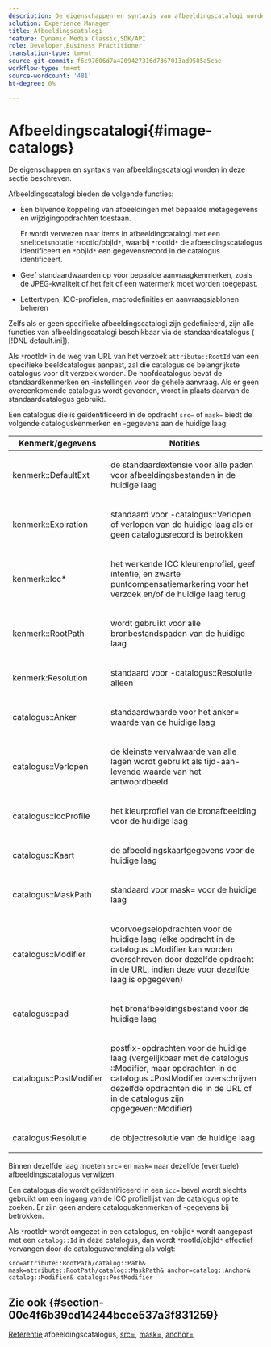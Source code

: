 ```yaml
---
description: De eigenschappen en syntaxis van afbeeldingscatalogi worden in deze sectie beschreven.
solution: Experience Manager
title: Afbeeldingscatalogi
feature: Dynamic Media Classic,SDK/API
role: Developer,Business Practitioner
translation-type: tm+mt
source-git-commit: f6c97606d7a4209427316d7367013ad9585a5cae
workflow-type: tm+mt
source-wordcount: '481'
ht-degree: 0%

---
```



# Afbeeldingscatalogi{#image-catalogs}

De eigenschappen en syntaxis van afbeeldingscatalogi worden in deze sectie beschreven.

Afbeeldingscatalogi bieden de volgende functies:

* Een blijvende koppeling van afbeeldingen met bepaalde metagegevens en wijzigingopdrachten toestaan.

   Er wordt verwezen naar items in afbeeldingcatalogi met een sneltoetsnotatie `*`rootId/objId`*`, waarbij `*`rootId`*` de afbeeldingscatalogus identificeert en `*`objId`*` een gegevensrecord in de catalogus identificeert.
* Geef standaardwaarden op voor bepaalde aanvraagkenmerken, zoals de JPEG-kwaliteit of het feit of een watermerk moet worden toegepast.
* Lettertypen, ICC-profielen, macrodefinities en aanvraagsjablonen beheren

Zelfs als er geen specifieke afbeeldingscatalogi zijn gedefinieerd, zijn alle functies van afbeeldingscatalogi beschikbaar via de standaardcatalogus ( [!DNL default.ini]).

Als `*`rootId`*` in de weg van URL van het verzoek `attribute::RootId` van een specifieke beeldcatalogus aanpast, zal die catalogus de belangrijkste catalogus voor dit verzoek worden. De hoofdcatalogus bevat de standaardkenmerken en -instellingen voor de gehele aanvraag. Als er geen overeenkomende catalogus wordt gevonden, wordt in plaats daarvan de standaardcatalogus gebruikt.

Een catalogus die is geïdentificeerd in de opdracht `src=` of `mask=` biedt de volgende cataloguskenmerken en -gegevens aan de huidige laag:

<table id="table_D3FA66EA5D054745900DE5A120885AA8"> 
 <thead> 
  <tr> 
   <th class="entry"> <b> Kenmerk/gegevens</b> </th> 
   <th class="entry"> <b> Notities</b> </th> 
  </tr> 
 </thead>
 <tbody> 
  <tr> 
   <td> <p> <span class="codeph"> kenmerk::DefaultExt</span> </p> </td> 
   <td> <p> de standaardextensie voor alle paden voor afbeeldingsbestanden in de huidige laag </p> </td> 
  </tr> 
  <tr> 
   <td> <p> <span class="codeph"> kenmerk::Expiration</span> </p> </td> 
   <td> <p> standaard voor <span class="codeph">-catalogus::Verlopen</span> of verlopen van de huidige laag als er geen catalogusrecord is betrokken </p> </td> 
  </tr> 
  <tr> 
   <td> <p> <span class="codeph"> kenmerk::Icc*</span> </p> </td> 
   <td> <p> het werkende ICC kleurenprofiel, geef intentie, en zwarte puntcompensatiemarkering voor het verzoek en/of de huidige laag terug </p> </td> 
  </tr> 
  <tr> 
   <td> <p> <span class="codeph"> kenmerk::RootPath</span> </p> </td> 
   <td> <p> wordt gebruikt voor alle bronbestandspaden van de huidige laag </p> </td> 
  </tr> 
  <tr> 
   <td> <p> <span class="codeph"> kenmerk:Resolution</span> </p> </td> 
   <td> <p> standaard voor <span class="codeph">-catalogus::Resolutie</span> alleen </p> </td> 
  </tr> 
  <tr> 
   <td> <p> <span class="codeph"> catalogus::Anker</span> </p> </td> 
   <td> <p> standaardwaarde voor het <span class="codeph"> anker=</span> waarde van de huidige laag </p> </td> 
  </tr> 
  <tr> 
   <td> <p> <span class="codeph"> catalogus::Verlopen</span> </p> </td> 
   <td> <p> de kleinste vervalwaarde van alle lagen wordt gebruikt als tijd-aan-levende waarde van het antwoordbeeld </p> </td> 
  </tr> 
  <tr> 
   <td> <p> <span class="codeph"> catalogus::IccProfile</span> </p> </td> 
   <td> <p> het kleurprofiel van de bronafbeelding voor de huidige laag </p> </td> 
  </tr> 
  <tr> 
   <td> <p> <span class="codeph"> catalogus::Kaart</span> </p> </td> 
   <td> <p> de afbeeldingskaartgegevens voor de huidige laag </p> </td> 
  </tr> 
  <tr> 
   <td> <p> <span class="codeph"> catalogus::MaskPath</span> </p> </td> 
   <td> <p> standaard voor <span class="codeph"> mask=</span> voor de huidige laag </p> </td> 
  </tr> 
  <tr> 
   <td> <p> <span class="codeph"> catalogus::Modifier</span> </p> </td> 
   <td> <p> voorvoegselopdrachten voor de huidige laag (elke opdracht in de catalogus <span class="codeph">::Modifier</span> kan worden overschreven door dezelfde opdracht in de URL, indien deze voor dezelfde laag is opgegeven) </p> </td> 
  </tr> 
  <tr> 
   <td> <p> <span class="codeph"> catalogus::pad</span> </p> </td> 
   <td> <p> het bronafbeeldingsbestand voor de huidige laag </p> </td> 
  </tr> 
  <tr> 
   <td> <p> <span class="codeph"> catalogus::PostModifier</span> </p> </td> 
   <td> <p> postfix-opdrachten voor de huidige laag (vergelijkbaar met de catalogus <span class="codeph">::Modifier</span>, maar opdrachten in de catalogus <span class="codeph">::PostModifier</span> overschrijven dezelfde opdrachten die in de URL of in de catalogus <span class="codeph"> zijn opgegeven::Modifier</span>) </p> </td> 
  </tr> 
  <tr> 
   <td> <p> <span class="codeph"> catalogus:Resolutie</span> </p> </td> 
   <td> <p> de objectresolutie van de huidige laag </p> </td> 
  </tr> 
 </tbody> 
</table>

Binnen dezelfde laag moeten `src=` en `mask=` naar dezelfde (eventuele) afbeeldingscatalogus verwijzen.

Een catalogus die wordt geïdentificeerd in een `icc=` bevel wordt slechts gebruikt om een ingang van de ICC profiellijst van de catalogus op te zoeken. Er zijn geen andere cataloguskenmerken of -gegevens bij betrokken.

Als `*`rootId`*` wordt omgezet in een catalogus, en `*`objId`*` wordt aangepast met een `catalog::Id` in deze catalogus, dan wordt `*`rootId/objId`*` effectief vervangen door de catalogusvermelding als volgt:

`src=attribute::RootPath/catalog::Path& mask=attribute::RootPath/catalog::MaskPath& anchor=catalog::Anchor& catalog::Modifier& catalog::PostModifier`

## Zie ook {#section-00e4f6b39cd14244bcce537a3f831259}

[Referentie](../../../../../is-api/image-catalog/image-serving-api-ref/c-image-catalog-reference/c-overview/c-overview.md#concept-9ce2b6a133de45f783e95cabc5810ac3) afbeeldingscatalogus,  [src=](../../../../../is-api/http-ref/image-serving-api-ref/c-http-protocol-reference/c-command-reference/r-src.md#reference-f6506637778c4c69bf106a7924a91ab1),  [mask=](../../../../../is-api/http-ref/image-serving-api-ref/c-http-protocol-reference/c-command-reference/r-mask.md#reference-922254e027404fb890b850e2723ee06e),  [anchor=](../../../../../is-api/http-ref/image-serving-api-ref/c-http-protocol-reference/c-command-reference/r-anchor.md#reference-6661e548ab284b82828d8d94c8ddeb7c)
